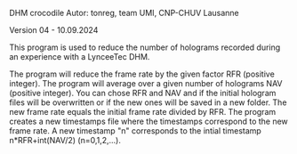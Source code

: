 DHM crocodile
Autor: tonreg, team UMI, CNP-CHUV Lausanne
 
Version 04 - 10.09.2024

This program is used to reduce the number of holograms recorded during an experience with a LynceeTec DHM.
 
The program will reduce the frame rate by the given factor RFR (positive integer).
The program will average over a given number of holograms NAV (positive integer).
You can chose RFR and NAV and if the initial hologram files will be overwritten or if the new ones will be saved in a new folder.
The new frame rate equals the initial frame rate divided by RFR.
The program creates a new timestamps file where the timestamps correspond to the new frame rate. A new timestamp "n" corresponds to the intial timestamp n*RFR+int(NAV/2) (n=0,1,2,...).
